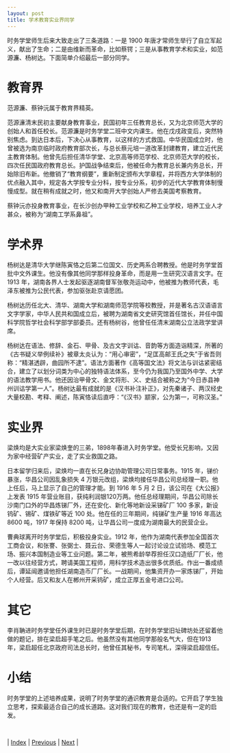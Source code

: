 ```yaml
---
layout: post
title: 学术教育实业界同学
---
```


时务学堂师生后来大致走出了三条道路：一是 1900 年唐才常师生举行了自立军起义，献出了生命；二是由维新而革命，比如蔡锷；三是从事教育学术和实业，如范源濂、杨树达。下面简单介绍最后一部分同学。

# 教育界

范源濂、蔡钟沅属于教育界精英。

范源濓清末民初主要献身教育事业，民国初年三任教育总长，又为北京师范大学的创始人和首任校长。范源濂是时务学堂二班中文内课生。他在戊戌政变后，突然特别焦虑。到达日本后，下决心从事教育，以这样的方式救国。中华民国成立时，他曾被选为南京临时政府教育部次长，与总长蔡元培一道改革封建教育，建立近代民主教育体制。他曾先后担任清华学堂、北京高等师范学校、北京师范大学的校长，四次任民国政府教育总长。护国战争结束后，他被任命为教育总长兼内务总长，开始除旧布新。他撤销了“教育纲要”，重新制定颁布大学章程，并将西方大学体制的优点融入其中，规定各大学按专业分科，按专业分系，初步的近代大学教育体制慢慢成型。就在稍有成就之时，他又和南开大学创始人严修去美国考察教育。

蔡钟沅亦投身教育事业，在长沙创办甲种工业学校和乙种工业学校，培养工业人才甚众，被称为“湖南工学系鼻祖”。

# 学术界

杨树达是清华大学继陈寅恪之后第二位国文、历史两系合聘教授。他是时务学堂首批中文外课生。他没有像其他同学那样投身革命，而是用一生研究汉语言文字。在 1913 年，湖南各界人士发起驱逐湖南督军张敬尧运动中，他被推为教师代表，毛泽东被推为公民代表，参加驱张赴京请愿团。

杨树达历任北大、清华、湖南大学和湖南师范学院等校教授，并是著名古汉语语言文字学家，中华人民共和国成立后，被聘为湖南省文史研究馆首任馆长，并任中国科学院哲学社会科学部学部委员。还有杨树谷，他曾任任清末湖南公立法政学堂讲席。

杨树达在语法、修辞、金石、甲骨、及古文字训诂、音韵等方面造诣精深，所著的《古书疑义举例续补》被章太炎认为：“用心审密”，“足匡高邮王氏之失”于省吾则称：“精湛透辟，曲园所不逮”。语法方面著作《高等国文法》将文法与训诂紧密结合，建立了以划分词类为中心的独特语法体系，至今仍为我国乃至国外中学、大学的语法教学用书。他还因治甲骨文、金文将形、义、史结合被称之为“今日赤县神州训诂学第一人”。杨树达最有成就的是《汉书补注补正》，对先秦诸子、两汉经史大量校勘、考释、阐述，陈寅恪读后直呼：“《汉书》颛家，公为第一，可称汉圣。”

# 实业界

梁焕均是大实业家梁焕奎的三弟，1898年春进入时务学堂。他受长兄影响，又因为家中经营矿产实业，走了实业救国之路。

日本留学归来后，梁焕均一直在长兄身边协助管理公司日常事务。1915 年，锑价暴涨，华昌公司因乱象损失 4 万银元改组，梁焕均接任华昌公司总经理一职。他上任后，马上显示了自己的管理才能。到 1916 年 5 月 2 日，该公司在《大公报》上发表 1915 年营业账目，获纯利润银120万两。他任总经理期间，华昌公司除长沙南门口外的华昌炼锑厂外，还在安化、新化等地新设采锑矿厂 100 多家，新设钨矿、锡矿、煤铁矿等近 100 处。他在任的三年期间，纯锑矿生产量 1916 年高达 8600 吨，1917 年保持 8200 吨，让华昌公司一度成为湖南最大的民营企业。

曹典球离开时务学堂后，积极投身实业。1912 年，他作为湖南代表参加全国首次工商会议，和张謇、张弼士、聂云台、荣德生等人一起讨论设立试验场、模范工场、振兴本国制造业等工业问题。第二年，被熊希龄举荐担任汉口造纸厂厂长，他一改以往经营方式，聘请美国工程师，用科学技术造出很多优质纸。作出一番成绩后，谭延闿邀请他担任湖南造币厂厂长。一战期间，他集资开办一家炼锑厂，开始个人经营。后又和友人在郴州开采钨矿，成立正厚五金号进口公司。

# 其它

李肖聃进时务学堂任外课生时已是时务学堂后期，在时务学堂旧址碑坊处还留着他做的题记，排在梁启超手笔之后。他虽然没有其他同学那般名气大，但在1913年，梁启超任北京政府司法总长时，他曾任其秘书，专司笔札，深得梁启超信任。

# 小结

时务学堂的上述培养成果，说明了时务学堂的通识教育是合适的。它开启了学生独立思考，探索最适合自己的成长道路。这对我们现在的教育，也还是有一定的启发。

<br/>

| [Index](./) | [Previous](1-8-method) | [Next](3-1-japan) |

